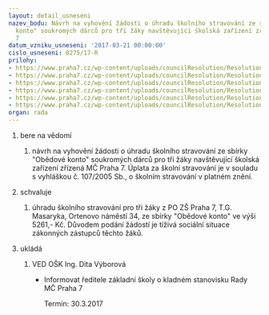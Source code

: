 ```yaml
---
layout: detail_usneseni
nazev_bodu: Návrh na vyhovění žádosti o úhradu školního stravování ze sbírky "Obědové
  konto" soukromých dárců pro tři žáky navštěvující školská zařízení zřízená MČ Praha
  7
datum_vzniku_usneseni: '2017-03-21 00:00:00'
cislo_usneseni: 0275/17-R
prilohy:
- https://www.praha7.cz/wp-content/uploads/councilResolution/Resolutions/28948/export/1Duvodovazprava~182273.doc
- https://www.praha7.cz/wp-content/uploads/councilResolution/Resolutions/28948/export/2ZadostZSTGMI~182272.pdf
- https://www.praha7.cz/wp-content/uploads/councilResolution/Resolutions/28948/export/3ZadostZSTGMII~182270.pdf
- https://www.praha7.cz/wp-content/uploads/councilResolution/Resolutions/28948/export/4ZadostZSTGMIII~182268.pdf
- https://www.praha7.cz/wp-content/uploads/councilResolution/Resolutions/28948/export/5RekapitulaceOK~182266.xlsx
- https://www.praha7.cz/wp-content/uploads/councilResolution/Resolutions/28948/export/export~296457.pdf
organ: rada
---
```

<ol class="urzList_view" id="urzList">
<li id="" class="urzClass1"><span name="1">bere na vědomí</span>
<ol class="urzOlClass">
<li id="" class="urzClass2" style="TEXT-ALIGN: left"><span><p>návrh na vyhovění žádosti o úhradu školního stravování ze sbírky "Obědové konto" soukromých dárců pro tři žáky navštěvující školská zařízení zřízená MČ Praha 7. Úplata za školní stravování je v souladu s vyhláškou č. 107/2005 Sb., o školním stravování v platném znění.&nbsp;</p></span></li></ol></li>
<li id="" class="urzClass1"><span name="24">schvaluje</span>
<ol class="urzOlClass">
<li id="" class="urzClass2" style="TEXT-ALIGN: left"><span><p>úhradu školního stravování pro tři žáky z PO&nbsp;ZŠ Praha 7, T.G. Masaryka, Ortenovo náměstí 34, ze sbírky "Obědové konto" ve výši 5261,- Kč. Důvodem podání žádostí je tíživá sociální situace zákonných zástupců těchto žáků.</p></span></li></ol></li><li class="urzClass1" id="urzUkoly"><span name="1">ukládá</span><ol class="urzOlClass"><li class="urzClass2"><span><p>VED OŠK Ing. Dita Výborová</p></span><ul class="urzUlClass"><li class="urzClass3"><span><p>Informovat ředitele základní školy o kladném stanovisku Rady MČ Praha 7</p></span><span class="urzUkolTermin">  Termín:&nbsp;30.3.2017</span></li></ul></li></ol></li>
</ol>